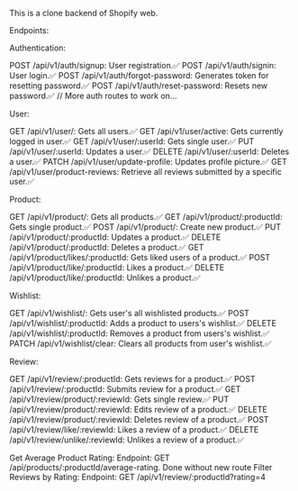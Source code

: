 This is a clone backend of Shopify web.

Endpoints:

Authentication:

POST /api/v1/auth/signup: User registration.✅
POST /api/v1/auth/signin: User login.✅
POST /api/v1/auth/forgot-password: Generates token for resetting password.✅
POST /api/v1/auth/reset-password: Resets new password.✅
// More auth routes to work on...

User:

GET /api/v1/user/: Gets all users.✅
GET /api/v1/user/active: Gets currently logged in user.✅
GET /api/v1/user/:userId: Gets single user.✅
PUT /api/v1/user/:userId: Updates a user.✅
DELETE /api/v1/user/:userId: Deletes a user.✅
PATCH /api/v1/user/update-profile: Updates profile picture.✅
GET /api/v1/user/product-reviews: Retrieve all reviews submitted by a specific user.✅

Product:

GET /api/v1/product/: Gets all products.✅
GET /api/v1/product/:productId: Gets single product.✅
POST /api/v1/product/: Create new product.✅
PUT /api/v1/product/:productId: Updates a product.✅
DELETE /api/v1/product/:productId: Deletes a product.✅
GET /api/v1/product/likes/:productId: Gets liked users of a product.✅
POST /api/v1/product/like/:productId: Likes a product.✅
DELETE /api/v1/product/like/:productId: Unlikes a product.✅

Wishlist:

GET /api/v1/wishlist/: Gets user's all wishlisted products.✅
POST /api/v1/wishlist/:productId: Adds a product to users's wishlist.✅
DELETE /api/v1/wishlist/:productId: Removes a product from users's wishlist.✅
PATCH /api/v1/wishlist/clear: Clears all products from user's wishlist.✅

Review:

GET /api/v1/review/:productId: Gets reviews for a product.✅
POST /api/v1/review/:productId: Submits review for a product.✅
GET /api/v1/review/product/:reviewId: Gets single review.✅
PUT /api/v1/review/product/:reviewId: Edits review of a product.✅
DELETE /api/v1/review/product/:reviewId: Deletes review of a product.✅
POST /api/v1/review/like/:reviewId: Likes a review of a product.✅
DELETE /api/v1/review/unlike/:reviewId: Unlikes a review of a product.✅

Get Average Product Rating:
Endpoint: GET /api/products/:productId/average-rating. Done without new route
Filter Reviews by Rating:
Endpoint: GET /api/v1/review/:productId?rating=4
